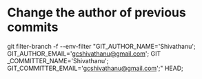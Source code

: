 
# Change the author of previous commits
git filter-branch -f --env-filter "GIT_AUTHOR_NAME='Shivathanu'; GIT_AUTHOR_EMAIL='gcshivathanu@gmail.com'; GIT
_COMMITTER_NAME='Shivathanu'; GIT_COMMITTER_EMAIL='gcshivathanu@gmail.com';" HEAD;